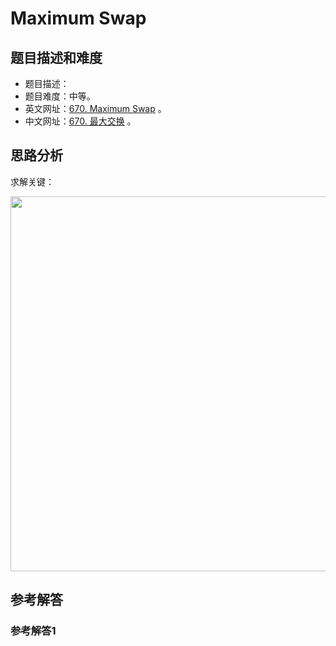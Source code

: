 # Maximum Swap

## 题目描述和难度
+ 题目描述：
+ 题目难度：中等。
+ 英文网址：[670. Maximum Swap](https://leetcode.com/problems/maximum-swap/description/)  。
+ 中文网址：[670. 最大交换](https://leetcode-cn.com/problems/maximum-swap/description/)  。
## 思路分析
求解关键：

<img src="https://liweiwei1419.github.io/images/leetcode-solution/" width="600">

## 参考解答
### 参考解答1

```java

```